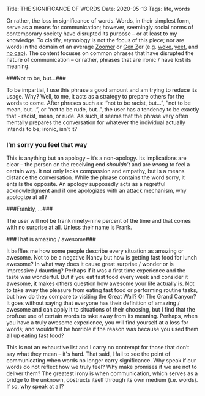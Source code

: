 Title: THE SIGNIFICANCE OF WORDS
Date: 2020-05-13
Tags: life, words

Or rather, the loss in significance of words. Words, in their simplest form, serve as a means for communication; however, seemingly social norms of contemporary society have disrupted its purpose – or at least to my knowledge. To clarify, etymology is not the focus of this piece; nor are words in the domain of an average [Zoomer](https://www.urbandictionary.com/define.php?term=Zoomer) or [Gen Z](https://en.wikipedia.org/wiki/Generation_Z)er (e.g. [woke](https://www.urbandictionary.com/define.php?term=woke), [yeet](https://www.dictionary.com/e/slang/yeet/), and [no cap](https://www.urbandictionary.com/define.php?term=No%20cap)). The content focuses on common phrases that have disrupted the nature of communication – or rather, phrases that are ironic / have lost its meaning.

###Not to be, but…###

To be impartial, I use this phrase a good amount and am trying to reduce its usage. Why? Well, to me, it acts as a strategy to prepare others for the words to come. After phrases such as: “not to be racist, but…”, “not to be mean, but…”,  or “not to be rude, but..”, the user has a tendency to be exactly that - racist, mean, or rude. As such, it seems that the phrase very often mentally prepares the conversation for whatever the individual actually intends to be; ironic, isn’t it?

### I’m sorry you feel that way ###

This is anything but an apology – it’s a non-apology. Its implications are clear – the person on the receiving end _shouldn’t_ and are _wrong_ to feel a certain way. It not only lacks compassion and empathy, but is a means distance the conversation. While the phrase contains the word sorry, it entails the opposite. An apology supposedly acts as a regretful acknowledgment and if one apologizes with an attack mechanism, why apologize at all?

###Frankly, ...###

The user will not be frank ninety-nine percent of the time and that comes with no surprise at all. Unless their name is Frank.

###That is amazing / awesome###

It baffles me how some people describe every situation as amazing or awesome. Not to be a negative Nancy but how is getting fast food for lunch awesome? In what way does it cause great surprise / wonder or is impressive / daunting? Perhaps if it was a first time experience and the taste was wonderful. But if you eat fast food every week and consider it awesome, it makes others question how awesome your life actually is. Not to take away the pleasure from eating fast food or performing routine tasks, but how do they compare to visiting the Great Wall? Or The Grand Canyon? It goes without saying that everyone has their definition of amazing / awesome and can apply it to situations of their choosing, but I find that the profuse use of certain words to take away from its meaning. Perhaps, when you have a truly awesome experience, you will find yourself at a loss for words; and wouldn't it be horrible if the reason was because you used them all up eating fast food?

This is not an exhaustive list and I carry no contempt for those that don’t say what they mean – it's hard. That said, I fail to see the point of communicating when words no longer carry significance. Why speak if our words do not reflect how we truly feel? Why make promises if we are not to deliver them? The greatest irony is when communication, which serves as a bridge to the unknown, obstructs itself through its own medium (i.e. words). If so, why speak at all?
